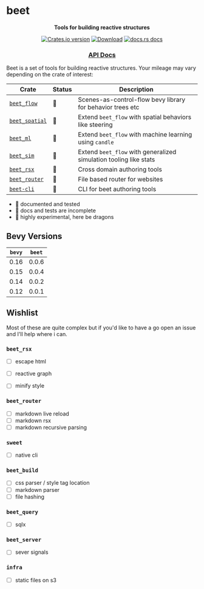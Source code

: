 # beet

<div align="center">
  <p>
    <strong>Tools for building reactive structures</strong>
  </p>
  <p>
    <a href="https://crates.io/crates/beet"><img src="https://img.shields.io/crates/v/beet.svg?style=flat-square" alt="Crates.io version" /></a>
    <a href="https://crates.io/crates/beet"><img src="https://img.shields.io/crates/d/beet.svg?style=flat-square" alt="Download" /></a>
    <a href="https://docs.rs/beet"><img src="https://img.shields.io/badge/docs-latest-blue.svg?style=flat-square" alt="docs.rs docs" /></a>
  </p>
  <h3>
    <!-- <a href="https://docs.rs/beet">Guidebook</a> -->
    <!-- <span> | </span> -->
    <a href="https://docs.rs/beet">API Docs</a>
    <!-- <span> | </span>
    <a href="https://mrchantey.github.io/beet/other/contributing.html">Contributing</a> -->
  </h3>
</div>

Beet is a set of tools for building reactive structures. Your mileage may vary depending on the crate of interest:


| Crate                                                   | Status | Description                                                       |
| ------------------------------------------------------- | ------ | ----------------------------------------------------------------- |
| [`beet_flow`](https://crates.io/crates/beet_flow)       | 🦢      | Scenes-as-control-flow bevy library for behavior trees etc        |
| [`beet_spatial`](https://crates.io/crates/beet_spatial) | 🐣      | Extend `beet_flow` with spatial behaviors like steering           |
| [`beet_ml`](https://crates.io/crates/beet_ml)           | 🐉      | Extend `beet_flow` with machine learning using `candle`           |
| [`beet_sim`](https://crates.io/crates/beet_sim)         | 🐉      | Extend `beet_flow` with generalized simulation tooling like stats |
| [`beet_rsx`](https://crates.io/crates/beet_rsx)         | 🐉      | Cross domain authoring tools                                      |
| [`beet_router`](https://crates.io/crates/beet_router)   | 🐉      | File based router for websites                                    |
| [`beet-cli`](https://crates.io/crates/beet-cli)         | 🐉      | CLI for beet authoring tools                                      |

- 🦢 documented and tested
- 🐣 docs and tests are incomplete
- 🐉 highly experimental, here be dragons


## Bevy Versions

| `bevy` | `beet` |
| ------ | ------ |
| 0.16   | 0.0.6  |
| 0.15   | 0.0.4  |
| 0.14   | 0.0.2  |
| 0.12   | 0.0.1  |


## Wishlist

Most of these are quite complex but if you'd like to have a go open an issue and I'll help where i can.

### `beet_rsx`
- [ ] escape html 
- [ ] reactive graph
- [ ] minify style


### `beet_router`
- [ ] markdown live reload
- [ ] markdown rsx
- [ ] markdown recursive parsing

### `sweet`
- [ ] native cli

### `beet_build`
- [ ] css parser / style tag location
- [ ] markdown parser
- [ ] file hashing

### `beet_query`
- [ ] sqlx


### `beet_server`
- [ ] sever signals

### `infra`
- [ ] static files on s3